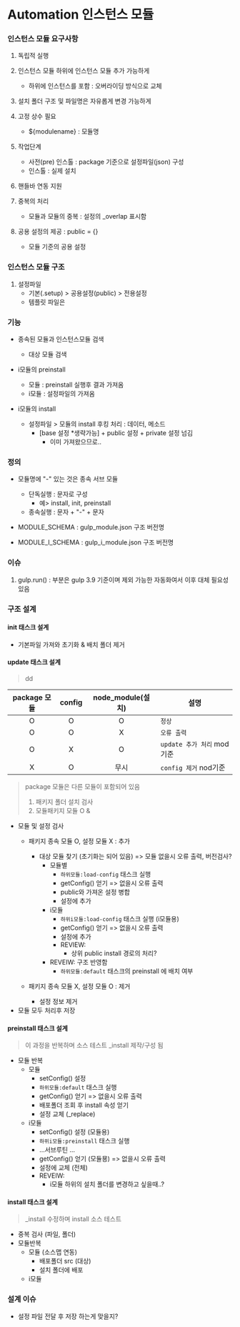 # Automation 인스턴스 모듈

### 인스턴스 모듈 요구사항

1. 독립적 실행

2. 인스턴스 모듈 하위에 인스턴스 모듈 추가 가능하게
    - 하위에 인스턴스를 포함 : 오버라이딩 방식으로 교체

3. 설치 폴더 구조 및 파일명은 자유롭게 변경 가능하게

4. 고정 상수 필요
    - ${modulename} : 모듈명

5. 작업단계
    - 사전(pre) 인스톨 : package 기준으로 설정파일(json) 구성
    - 인스톨 : 실제 설치

6. 핸들바 연동 지원

7. 중복의 처리
    - 모듈과 모듈의 중복 : 설정의 _overlap  표시함

8. 공용 설정의 제공 : public = {} 
    - 모듈 기준의 공용 설정


### 인스턴스 모듈 구조

1. 설정파일
    - 기본(.setup) > 공용설정(public) > 전용설정
    - 템플릿 파일은 


### 기능

- 종속된 모듈과 인스턴스모듈 검색
    + 대상 모듈 검색

- i모듈의 preinstall
    + 모듈 : preinstall 실행후 결과 가져옴
    + i모듈 : 설정파일의 가져옴

- i모듈의 install
    + 설정파일 > 모듈의 install 후킹 처리 : 데이터, 메소드
        * [base 설정 *생략가능] + public 설정 + private 설정 넘김
            - 이미 가져왔으므로..

### 정의

- 모듈명에 "-" 있는 것은 종속 서브 모듈
    + 단독실행 : 문자로 구성 
        * 예> install, init, preinstall
    + 종속실행 : 문자 + "-" + 문자 

- MODULE_SCHEMA : gulp_module.json 구조 버전명

- MODULE_I_SCHEMA : gulp_i_module.json 구조 버전명


### 이슈

1. gulp.run() : 부분은 gulp 3.9 기준이며 제외 가능한 자동화여서 이후 대체 필요성 있음

### 구조 설계

#### init 태스크 설계
- 기본파일 가져와 초기화 & 배치 폴더 제거 

#### update 태스크 설계 
> dd

| package 모듈  | config  | node_module(설치)   | 설명  |
|:-------------:|:-------:|:------------------:|--------|
|  O  |  O  |  O  | `정상` |
|  O  |  O  |  X  | `오류 출력` |
|  O  |  X  |  O  | `update 추가 처리` mod기준  |
|  X  |  O  | 무시 | `config 제거` nod기준 |

> package 모듈은 다른 모듈이 포함되어 있음
> 1. 패키지 폴더 설치 검사
> 2. 모듈패키지 모듈 O & 

- 모듈 및 설정 검사
    - 패키지 종속 모듈 O, 설정 모듈 X : 추가
        + 대상 모듈 찾기 (초기화는 되어 있음) => 모듈 없을시 오류 출력, 버전검사?
            * 모듈별
                - `하위모듈:load-config` 태스크 실행
                - getConfig() 얻기 => 없을시 오류 출력
                - public와 가져온 설정 병합
                - 설정에 추가
            * i모듈
                - `하위i모듈:load-config` 태스크 실행  (i모듈용)
                - getConfig() 얻기 => 없을시 오류 출력
                - 설정에 추가
                - REVIEW: 
                    + 상위 public install 경로의 처리?
            * REVEIW: 구조 반영함
                - `하위모듈:default` 태스크의 preinstall 에 배치 여부
                 
    - 패키지 종속 모듈 X, 설정 모듈 O : 제거
        + 설정 정보 제거
- 모듈 모두 처리후 저장

#### preinstall 태스크 설계
> 이 과정을 반복하며 소스 테스트
> _install 제작/구성 됨

- 모듈 반복
    + 모듈
        * setConfig() 설정
        * `하위모듈:default` 태스크 실행
        * getConfig() 얻기 => 없을시 오류 출력
        * 배포폴더 조회 후 install 속성 얻기
        * 설정 교체 (_replace)
    + i모듈
        * setConfig() 설정 (모듈용)
        * `하위i모듈:preinstall` 태스크 실행
        *  ...서브루틴 ...
        * getConfig() 얻기 (모듈묭) => 없을시 오류 출력
        * 설정에 교체 (전체)
        - REVEIW:
            + i모듈 하위의 설치 폴더를 변경하고 싶을때..?

#### install 태스크 설계
> _install 수정하며 install 소스 테스트

- 중복 검사 (파일, 폴더)
- 모듈반복
    + 모듈 (소스맵 연동)
        * 배포폴더 src (대상)
        * 설치 폴더에 배포 
    + i모듈


### 설계 이슈

- 설정 파일 전달 후 저장 하는게 맞을지?        
